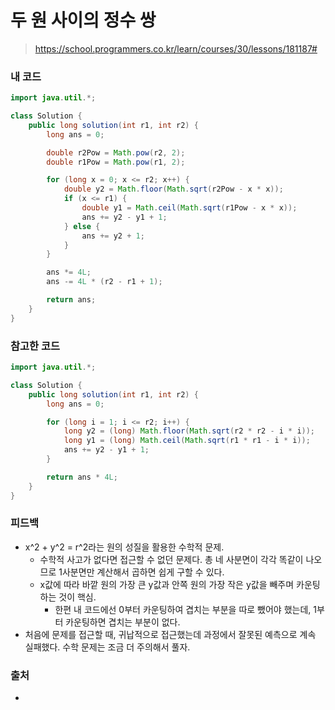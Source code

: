 # 두 원 사이의 정수 쌍

> https://school.programmers.co.kr/learn/courses/30/lessons/181187#

### 내 코드

```java
import java.util.*;

class Solution {
    public long solution(int r1, int r2) {
        long ans = 0;

        double r2Pow = Math.pow(r2, 2);
        double r1Pow = Math.pow(r1, 2);

        for (long x = 0; x <= r2; x++) {
            double y2 = Math.floor(Math.sqrt(r2Pow - x * x));
            if (x <= r1) {
                double y1 = Math.ceil(Math.sqrt(r1Pow - x * x));
                ans += y2 - y1 + 1;
            } else {
                ans += y2 + 1;
            }
        }

        ans *= 4L;
        ans -= 4L * (r2 - r1 + 1);

        return ans;
    }
}
```

### 참고한 코드

```java
import java.util.*;

class Solution {
    public long solution(int r1, int r2) {
        long ans = 0;

        for (long i = 1; i <= r2; i++) {
            long y2 = (long) Math.floor(Math.sqrt(r2 * r2 - i * i));
            long y1 = (long) Math.ceil(Math.sqrt(r1 * r1 - i * i));
            ans += y2 - y1 + 1;
        }

        return ans * 4L;
    }
}
```

### 피드백

- x^2 + y^2 = r^2라는 원의 성질을 활용한 수학적 문제.
    - 수학적 사고가 없다면 접근할 수 없던 문제다. 총 네 사분면이 각각 똑같이 나오므로 1사분면만 계산해서 곱하면 쉽게 구할 수 있다.
    - x값에 따라 바깥 원의 가장 큰 y값과 안쪽 원의 가장 작은 y값을 빼주며 카운팅하는 것이 핵심.
        - 한편 내 코드에선 0부터 카운팅하여 겹치는 부분을 따로 뺐어야 했는데, 1부터 카운팅하면 겹치는 부분이 없다.
- 처음에 문제를 접근할 때, 귀납적으로 접근했는데 과정에서 잘못된 예측으로 계속 실패했다. 수학 문제는 조금 더 주의해서 풀자.

### 출처

- 
